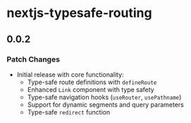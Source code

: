 # nextjs-typesafe-routing

## 0.0.2

### Patch Changes

- Initial release with core functionality:
  - Type-safe route definitions with `defineRoute`
  - Enhanced `Link` component with type safety
  - Type-safe navigation hooks (`useRouter`, `usePathname`)
  - Support for dynamic segments and query parameters
  - Type-safe `redirect` function
